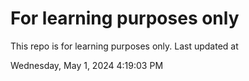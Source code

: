 # For learning purposes only
This repo is for learning purposes only.
Last updated at

Wednesday, May 1, 2024 4:19:03 PM

